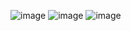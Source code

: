 ![image](https://github.com/user-attachments/assets/f44002aa-29de-48ca-8502-0718c89b1408)
![image](https://github.com/user-attachments/assets/80b21784-1e17-4018-90ad-e94aa4e3ed3b)
![image](https://github.com/user-attachments/assets/b905a497-301a-4c8e-9b8e-69d3930b5f85)
